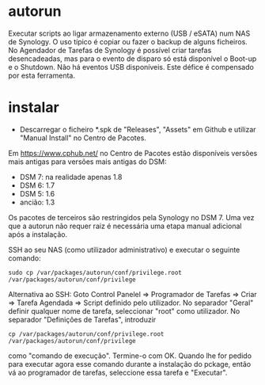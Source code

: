 # autorun
Executar scripts ao ligar armazenamento externo (USB / eSATA) num NAS de Synology. O uso típico é copiar ou fazer o backup de alguns ficheiros. 
No Agendador de Tarefas de Synology é possível criar tarefas desencadeadas, mas para o evento de disparo só está disponível o Boot-up e o Shutdown. Não há eventos USB disponíveis. Este défice é compensado por esta ferramenta.  

# instalar
* Descarregar o ficheiro *.spk de "Releases", "Assets" em Github e utilizar "Manual Install" no Centro de Pacotes.

Em https://www.cphub.net/ no Centro de Pacotes estão disponíveis versões mais antigas para versões mais antigas do DSM:
* DSM 7: na realidade apenas 1.8
* DSM 6: 1.7
* DSM 5: 1.6
* ancião: 1.3

Os pacotes de terceiros são restringidos pela Synology no DSM 7. Uma vez que a autorun não requer raiz 
é necessária uma etapa manual adicional após a instalação.

SSH ao seu NAS (como utilizador administrativo) e executar o seguinte comando:

```shell
sudo cp /var/packages/autorun/conf/privilege.root /var/packages/autorun/conf/privilege
```
Alternativa ao SSH: 
Goto Control Panelel => Programador de Tarefas => Criar => Tarefa Agendada => Script definido pelo utilizador. No separador "Geral" definir qualquer nome de tarefa, seleccionar "root" como utilizador. No separador "Definições de Tarefas", introduzir  
```contornar
cp /var/packages/autorun/conf/privilege.root /var/packages/autorun/conf/privilege
```
como "comando de execução". Termine-o com OK. Quando lhe for pedido para executar agora esse comando durante a instalação do pckage, então vá ao programador de tarefas, seleccione essa tarefa e "Executar". 

